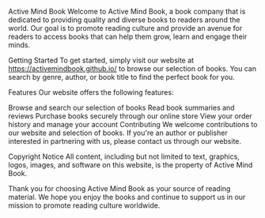 Active Mind Book
Welcome to Active Mind Book, a book company that is dedicated to providing quality and diverse books to readers around the world. Our goal is to promote reading culture and provide an avenue for readers to access books that can help them grow, learn and engage their minds.

Getting Started
To get started, simply visit our website at https://activemindbook.github.io/ to browse our selection of books. You can search by genre, author, or book title to find the perfect book for you.

Features
Our website offers the following features:

Browse and search our selection of books
Read book summaries and reviews
Purchase books securely through our online store
View your order history and manage your account
Contributing
We welcome contributions to our website and selection of books. If you're an author or publisher interested in partnering with us, please contact us through our website.

Copyright Notice
All content, including but not limited to text, graphics, logos, images, and software on this website, is the property of Active Mind Book.

Thank you for choosing Active Mind Book as your source of reading material. We hope you enjoy the books and continue to support us in our mission to promote reading culture worldwide.
